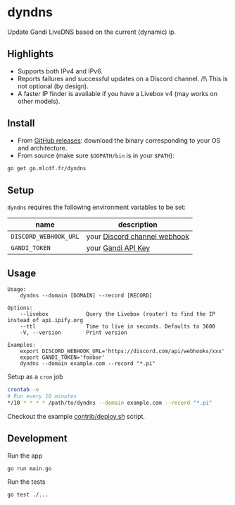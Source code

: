 # dyndns

Update Gandi LiveDNS based on the current (dynamic) ip.

## Highlights

- Supports both IPv4 and IPv6.
- Reports failures and successful updates on a Discord channel. /!\ This is not optional (by design).
- A faster IP finder is available if you have a Livebox v4 (may works on other models).

## Install

- From [GitHub releases](https://go.mlcdf.fr/dyndns/releases): download the binary corresponding to your OS and architecture.
- From source (make sure `$GOPATH/bin` is in your `$PATH`):

```sh
go get go.mlcdf.fr/dyndns
```

## Setup

`dyndns` requires the following environment variables to be set:

| name                  | description                                                                                               |
|-----------------------|-----------------------------------------------------------------------------------------------------------|
| `DISCORD_WEBHOOK_URL` | your [Discord channel webhook](https://support.discord.com/hc/en-us/articles/228383668-Intro-to-Webhooks) |
| `GANDI_TOKEN`         | your [Gandi API Key](https://docs.gandi.net/en/domain_names/advanced_users/api.html)                      |

## Usage

```
Usage:
    dyndns --domain [DOMAIN] --record [RECORD]

Options:
    --livebox            Query the Livebox (router) to find the IP instead of api.ipify.org
    --ttl                Time to live in seconds. Defaults to 3600
    -V, --version        Print version

Examples:
    export DISCORD_WEBHOOK_URL='https://discord.com/api/webhooks/xxx'
    export GANDI_TOKEN='foobar'
    dyndns --domain example.com --record "*.pi"
```

Setup as a `cron` job

```bash
crontab -e
# Run every 10 minutes
*/10 * * * * /path/to/dyndns --domain example.com --record "*.pi"
```

Checkout the example [contrib/deploy.sh](./contrib/deploy.sh) script.

## Development

Run the app

```sh
go run main.go
```

Run the tests

```sh
go test ./...
```

